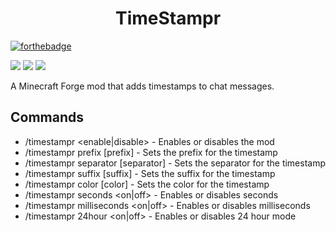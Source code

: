 <h1 align="center">TimeStampr</h1>

[![forthebadge](https://forthebadge.com/images/badges/powered-by-water.svg)](https://forthebadge.com)

![](https://img.shields.io/github/release-date/imperial-mods/timestampr?label=Last%20release&style=for-the-badge) ![](https://img.shields.io/github/v/release/imperial-mods/timestampr?style=for-the-badge) ![](https://img.shields.io/github/workflow/status/imperial-mods/timestampr/Build/develop?style=for-the-badge)

A Minecraft Forge mod that adds timestamps to chat messages.

## Commands

* /timestampr <enable|disable> - Enables or disables the mod
* /timestampr prefix [prefix] - Sets the prefix for the timestamp
* /timestampr separator [separator] - Sets the separator for the timestamp
* /timestampr suffix [suffix] - Sets the suffix for the timestamp
* /timestampr color [color] - Sets the color for the timestamp
* /timestampr seconds <on|off> - Enables or disables seconds
* /timestampr milliseconds <on|off> - Enables or disables milliseconds
* /timestampr 24hour <on|off> - Enables or disables 24 hour mode